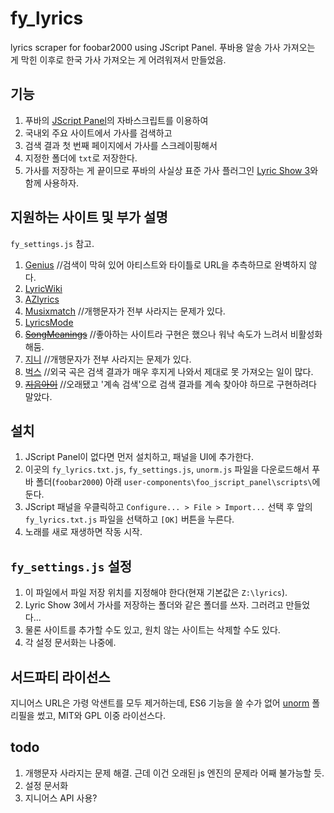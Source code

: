 # fy_lyrics
lyrics scraper for foobar2000 using JScript Panel.
푸바용 알송 가사 가져오는 게 막힌 이후로 한국 가사 가져오는 게 어려워져서 만들었음.

## 기능
1. 푸바의 [JScript Panel](https://marc2k3.github.io/foo_jscript_panel.html)의 자바스크립트를 이용하여 
2. 국내외 주요 사이트에서 가사를 검색하고 
3. 검색 결과 첫 번째 페이지에서 가사를 스크레이핑해서 
4. 지정한 폴더에 `txt`로 저장한다.
5. 가사를 저장하는 게 끝이므로 푸바의 사실상 표준 가사 플러그인 [Lyric Show 3](https://www.foobar2000.org/components/view/foo_uie_lyrics3)와 함께 사용하자.

## 지원하는 사이트 및 부가 설명
`fy_settings.js` 참고.
1. [Genius](https://genius.com)  //검색이 막혀 있어 아티스트와 타이틀로 URL을 추측하므로 완벽하지 않다.
2. [LyricWiki](https://lyrics.fandom.com)
3. [AZlyrics](https://search.azlyrics.com)
4. [Musixmatch](https://www.musixmatch.com)  //개행문자가 전부 사라지는 문제가 있다.
5. [LyricsMode](https://www.lyricsmode.com)
6. ~~[SongMeanings](https://songmeanings.com)~~  //좋아하는 사이트라 구현은 했으나 워낙 속도가 느려서 비활성화해둠.
7. [지니](https://www.genie.co.kr)  //개행문자가 전부 사라지는 문제가 있다.
8. [벅스](https://music.bugs.co.kr)  //외국 곡은 검색 결과가 매우 후지게 나와서 제대로 못 가져오는 일이 많다.
9. ~~[지음아이](http://jieumai.com)~~  //오래됐고 '계속 검색'으로 검색 결과를 계속 찾아야 하므로 구현하려다 말았다.

## 설치
1. JScript Panel이 없다면 먼저 설치하고, 패널을 UI에 추가한다.
2. 이곳의 `fy_lyrics.txt.js`, `fy_settings.js`, `unorm.js` 파일을 다운로드해서 푸바 폴더(`foobar2000`) 아래 `user-components\foo_jscript_panel\scripts\`에 둔다.
3. JScript 패널을 우클릭하고 `Configure... > File > Import...` 선택 후 앞의 `fy_lyrics.txt.js` 파일을 선택하고 `[OK]` 버튼을 누른다.
4. 노래를 새로 재생하면 작동 시작.

## `fy_settings.js` 설정
1. 이 파일에서 파일 저장 위치를 지정해야 한다(현재 기본값은 `Z:\lyrics`).
2. Lyric Show 3에서 가사를 저장하는 폴더와 같은 폴더를 쓰자. 그러려고 만들었다...
3. 물론 사이트를 추가할 수도 있고, 원치 않는 사이트는 삭제할 수도 있다.
4. 각 설정 문서화는 나중에.

## 서드파티 라이선스
지니어스 URL은 가령 악샌트를 모두 제거하는데, ES6 기능을 쓸 수가 없어 [unorm](https://github.com/walling/unorm) 폴리필을 썼고, MIT와 GPL 이중 라이선스다.

## todo
1. 개행문자 사라지는 문제 해결. 근데 이건 오래된 js 엔진의 문제라 어째 불가능할 듯.
2. 설정 문서화
3. 지니어스 API 사용?
